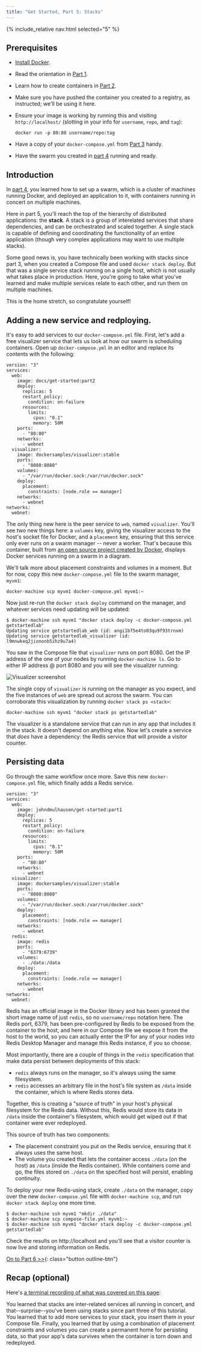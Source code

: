 ```yaml
---
title: "Get Started, Part 5: Stacks"
---
```


{% include_relative nav.html selected="5" %}

## Prerequisites

- [Install Docker](/engine/installation/).
- Read the orientation in [Part 1](index.md).
- Learn how to create containers in [Part 2](part2.md).
- Make sure you have pushed the container you created to a registry, as
  instructed; we'll be using it here.
- Ensure your image is working by
  running this and visiting `http://localhost/` (slotting in your info for
  `username`, `repo`, and `tag`):

  ```
  docker run -p 80:80 username/repo:tag
  ```
- Have a copy of your `docker-compose.yml` from [Part 3](part3.md) handy.
- Have the swarm you created in [part 4](part4.md) running and ready.

## Introduction

In [part 4](part4.md), you learned how to set up a swarm, which is a cluster of
machines running Docker, and deployed an application to it, with containers
running in concert on multiple machines.

Here in part 5, you'll reach the top of the hierarchy of distributed
applications: the **stack**. A stack is a group of interelated services that
share dependencies, and can be orchestrated and scaled together. A single stack
is capable of defining and coordinating the functionality of an entire
application (though very complex applications may want to use multiple stacks).

Some good news is, you have technically been working with stacks since part 3,
when you created a Compose file and used `docker stack deploy`. But that was a
single service stack running on a single host, which is not usually what takes
place in production. Here, you're going to take what you've learned and make
multiple services relate to each other, and run them on multiple machines.

This is the home stretch, so congratulate yourself!

## Adding a new service and redploying.

It's easy to add services to our `docker-compose.yml` file. First, let's add
a free visualizer service that lets us look at how our swarm is scheduling
containers. Open up `docker-compose.yml` in an editor and replace its contents
with the following:

```
version: "3"
services:
  web:
    image: docs/get-started:part2
    deploy:
      replicas: 5
      restart_policy:
        condition: on-failure
      resources:
        limits:
          cpus: "0.1"
          memory: 50M
    ports:
      - "80:80"
    networks:
      - webnet
  visualizer:
    image: dockersamples/visualizer:stable
    ports:
      - "8080:8080"
    volumes:
      - "/var/run/docker.sock:/var/run/docker.sock"
    deploy:
      placement:
        constraints: [node.role == manager]
    networks:
      - webnet
networks:
  webnet:
```

The only thing new here is the peer service to `web`, named `visualizer`. You'll
see two new things here: a `volumes` key, giving the visualizer access to the
host's socket file for Docker, and a `placement` key, ensuring that this service
only ever runs on a swarm manager -- never a worker. That's because this
container, built from [an open source project created by
Docker](https://github.com/ManoMarks/docker-swarm-visualizer), displays Docker
services running on a swarm in a diagram.

We'll talk more about placement constraints and volumes in a moment. But for
now, copy this new `docker-compose.yml` file to the swarm manager, `myvm1`:

```
docker-machine scp myvm1 docker-compose.yml myvm1:~
```

Now just re-run the `docker stack deploy` command on the manager, and whatever
services need updating will be updated:

```
$ docker-machine ssh myvm1 "docker stack deploy -c docker-compose.yml getstartedlab"
Updating service getstartedlab_web (id: angi1bf5e4to03qu9f93trnxm)
Updating service getstartedlab_visualizer (id: l9mnwkeq2jiononb5ihz9u7a4)
```

You saw in the Compose file that `visualizer` runs on port 8080. Get the IP
address of the one of your nodes by running `docker-machine ls`. Go to either IP
address @ port 8080 and you will see the visualizer running:

![Visualizer screenshot](get-started-visualizer1.png)

The single copy of `visualizer` is running on the manager as you expect, and the
five instances of `web` are spread out across the swarm. You can corroborate
this visualization by running `docker stack ps <stack>`:

```
docker-machine ssh myvm1 "docker stack ps getstartedlab"
```

The visualizer is a standalone service that can run in any app that includes it
in the stack. It doesn't depend on anything else. Now let's create a service
that *does* have a dependency: the Redis service that will provide a visitor
counter.


## Persisting data

Go through the same workflow once more. Save this new `docker-compose.yml` file,
which finally adds a Redis service.

```
version: "3"
services:
  web:
    image: johndmulhausen/get-started:part1
    deploy:
      replicas: 5
      restart_policy:
        condition: on-failure
      resources:
        limits:
          cpus: "0.1"
          memory: 50M
    ports:
      - "80:80"
    networks:
      - webnet
  visualizer:
    image: dockersamples/visualizer:stable
    ports:
      - "8080:8080"
    volumes:
      - "/var/run/docker.sock:/var/run/docker.sock"
    deploy:
      placement:
        constraints: [node.role == manager]
    networks:
      - webnet
  redis:
    image: redis
    ports:
      - "6379:6739"
    volumes:
      - ./data:/data
    deploy:
      placement:
        constraints: [node.role == manager]
    networks:
      - webnet
networks:
  webnet:
```

Redis has an official image in the Docker library and has been granted the short
image name of just `redis`, so no `username/repo` notation here. The Redis port,
6379, has been pre-configured by Redis to be exposed from the container to the
host, and here in our Compose file we expose it from the host to the world,
so you can actually enter the IP for any of your nodes into Redis Desktop
Manager and manage this Redis instance, if you so choose.

Most importantly, there are a couple of things in the `redis` specification that
make data persist between deployments of this stack:

- `redis` always runs on the manager, so it's always using the same filesystem.
- `redis` accesses an arbitrary file in the host's file system as `/data` inside
  the container, which is where Redis stores data.

Together, this is creating a "source of truth" in your host's physical
filesystem for the Redis data. Without this, Redis would store its data in
`/data` inside the container's filesystem, which would get wiped out if that
container were ever redeployed.

This source of truth has two components:

- The placement constraint you put on the Redis service, ensuring that it
  always uses the same host.
- The volume you created that lets the container access `./data` (on the host)
  as `/data` (inside the Redis container). While containers come and go, the
  files stored on `./data` on the specified host will persist, enabling
  continuity.

To deploy your new Redis-using stack, create `./data` on the manager, copy over
the new `docker-compose.yml` file with `docker-machine scp`, and run
`docker stack deploy` one more time.

```
$ docker-machine ssh myvm1 "mkdir ./data"
$ docker-machine scp compose-file.yml myvm1:~
$ docker-machine ssh myvm1 "docker stack deploy -c docker-compose.yml getstartedlab"
```

Check the results on http://localhost and you'll see that a visitor counter is
now live and storing information on Redis.

[On to Part 6 >>](part6.md){: class="button outline-btn"}

## Recap (optional)

Here's [a terminal recording of what was covered on this page](https://asciinema.org/a/113840):

<script type="text/javascript" src="https://asciinema.org/a/113840.js" speed="2" id="asciicast-113840" async></script>

You learned that stacks are inter-related services all running in concert, and
that--surprise--you've been using stacks since part three of this tutorial. You
learned that to add more services to your stack, you insert them in your Compose
file. Finally, you learned that by using a combination of placement constraints
and volumes you can create a permanent home for persisting data, so that your
app's data survives when the container is torn down and redeployed.
